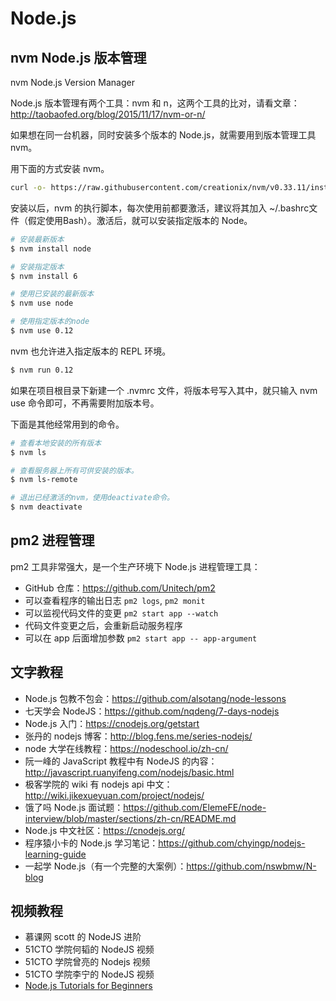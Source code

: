 # Node.js

## nvm Node.js 版本管理

nvm Node.js Version Manager

Node.js 版本管理有两个工具：nvm 和 n，这两个工具的比对，请看文章：http://taobaofed.org/blog/2015/11/17/nvm-or-n/

如果想在同一台机器，同时安装多个版本的 Node.js，就需要用到版本管理工具 nvm。

用下面的方式安装 nvm。

```bash
curl -o- https://raw.githubusercontent.com/creationix/nvm/v0.33.11/install.sh | bash
```

安装以后，nvm 的执行脚本，每次使用前都要激活，建议将其加入 ~/.bashrc文件（假定使用Bash）。激活后，就可以安装指定版本的 Node。

```bash
# 安装最新版本
$ nvm install node

# 安装指定版本
$ nvm install 6

# 使用已安装的最新版本
$ nvm use node

# 使用指定版本的node
$ nvm use 0.12
```

nvm 也允许进入指定版本的 REPL 环境。

```bash
$ nvm run 0.12
```

如果在项目根目录下新建一个 .nvmrc 文件，将版本号写入其中，就只输入 nvm use 命令即可，不再需要附加版本号。

下面是其他经常用到的命令。

```bash
# 查看本地安装的所有版本
$ nvm ls

# 查看服务器上所有可供安装的版本。
$ nvm ls-remote

# 退出已经激活的nvm，使用deactivate命令。
$ nvm deactivate
```

## pm2 进程管理

pm2 工具非常强大，是一个生产环境下 Node.js 进程管理工具：

- GitHub 仓库：https://github.com/Unitech/pm2  
- 可以查看程序的输出日志 `pm2 logs`, `pm2 monit` 
- 可以监视代码文件的变更 `pm2 start app --watch`  
- 代码文件变更之后，会重新启动服务程序  
- 可以在 app 后面增加参数 `pm2 start app -- app-argument`  

## 文字教程

- Node.js 包教不包会：https://github.com/alsotang/node-lessons  
- 七天学会 NodeJS：https://github.com/nqdeng/7-days-nodejs  
- Node.js 入门：https://cnodejs.org/getstart  
- 张丹的 nodejs 博客：http://blog.fens.me/series-nodejs/
- node 大学在线教程：https://nodeschool.io/zh-cn/
- 阮一峰的 JavaScript 教程中有 NodeJS 的内容：http://javascript.ruanyifeng.com/nodejs/basic.html
- 极客学院的 wiki 有 nodejs api 中文：http://wiki.jikexueyuan.com/project/nodejs/
- 饿了吗 Node.js 面试题：https://github.com/ElemeFE/node-interview/blob/master/sections/zh-cn/README.md
- Node.js 中文社区：https://cnodejs.org/
- 程序猿小卡的 Node.js 学习笔记：https://github.com/chyingp/nodejs-learning-guide
- 一起学 Node.js（有一个完整的大案例）：https://github.com/nswbmw/N-blog

## 视频教程

- 慕课网 scott 的 NodeJS 进阶  
- 51CTO 学院何韬的 NodeJS 视频  
- 51CTO 学院曾亮的 Nodejs 视频
- 51CTO 学院李宁的 NodeJS 视频 
- [Node.js Tutorials for Beginners](https://www.youtube.com/playlist?list=PL6gx4Cwl9DGBMdkKFn3HasZnnAqVjzHn_)

